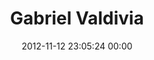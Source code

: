 ---
title: "Gabriel Valdivia"
date: 2012-11-12 23:05:24 00:00
permalink: /gabrielvaldivia
twitter: ""
likes: [1526,1527,1631,121]
id: 1514
gravatar: "http://www.gravatar.com/avatar/61a286a382194e9a2d52aac844f580ba"
---